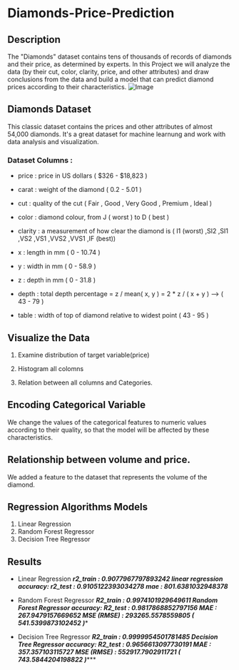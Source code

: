 # Diamonds-Price-Prediction
## Description
The "Diamonds" dataset contains tens of thousands of records of diamonds and their price, as determined by experts. In this Project we will analyze the data (by their cut, color, clarity, price, and other attributes) and draw conclusions from the data and build a model that can predict diamond prices according to their characteristics.
![Image](https://repository-images.githubusercontent.com/355545549/cd08f880-b4f0-11eb-878d-7a636e555189)
## Diamonds Dataset 
This classic dataset contains the prices and other attributes of almost 54,000 diamonds. It's a great dataset for machine learnung and work with data analysis and visualization.

### Dataset Columns :
- price : price in US dollars ( $326 - $18,823 )

- carat : weight of the diamond ( 0.2 - 5.01 )

- cut : quality of the cut ( Fair , Good , Very Good , Premium , Ideal )

- color : diamond colour, from J ( worst ) to D ( best )

- clarity : a measurement of how clear the diamond is ( I1 (worst) ,SI2 ,SI1 ,VS2 ,VS1 ,VVS2 ,VVS1 ,IF (best))

- x : length in mm ( 0 - 10.74 )

- y : width in mm ( 0 - 58.9 )

- z : depth in mm ( 0 - 31.8 )

- depth : total depth percentage = z / mean( x, y ) = 2 * z / ( x + y ) --> ( 43 - 79 )

- table : width of top of diamond relative to widest point ( 43 - 95 )
## Visualize the Data
1. Examine distribution of target variable(price)

2. Histogram all colomns
3. Relation between all columns and Categories.
## Encoding Categorical Variable
We change the values of the categorical features to numeric values according to their quality, so that the model will be affected by these characteristics.
## Relationship between volume and price.
We added a feature to the dataset that represents the volume of the diamond.
## Regression Algorithms Models
1. Linear Regression
2. Random Forest Regressor
3. Decision Tree Regressor
## Results
- Linear Regression
***r2_train          :  0.9077967797893242
linear regression accuracy: 
r2_test       :  0.9105122393034278
mae           :  801.6381032948378***


- Random Forest Regressor
***R2_train          :  0.9974101929649611
Random Forest Regressor accuracy: 
R2_test       :  0.9817868852797156
MAE           :  267.9479157669652
MSE (RMSE)    :  293265.5578559805  ( 541.5399873102452 )****
- Decision Tree Regressor
***R2_train          :  0.9999954501781485
Decision Tree Regressor accuracy: 
R2_test       :  0.9656613097730191
MAE           :  357.357103115727
MSE (RMSE)    :  552917.7902911721  ( 743.5844204198822 )******
